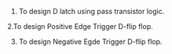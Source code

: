 1. To design D latch using pass transistor logic.

2.To design Positive Edge Trigger D-flip flop.

3. To design Negative Egde Trigger D-flip flop. 
